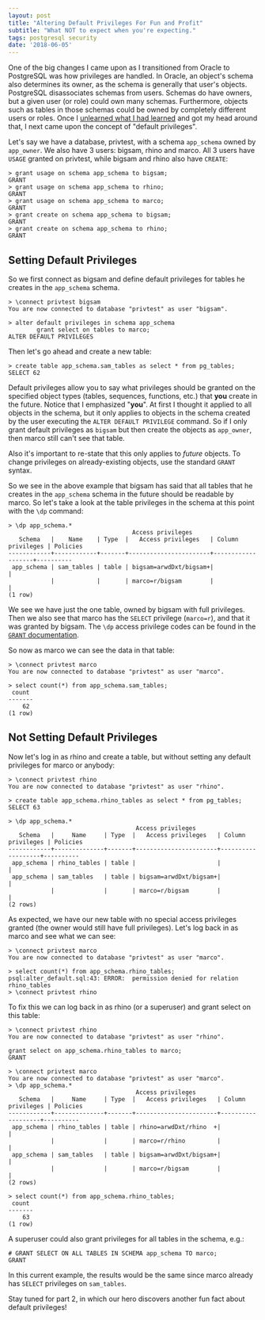 ```yaml
---
layout: post
title: "Altering Default Privileges For Fun and Profit"
subtitle: "What NOT to expect when you're expecting."
tags: postgresql security
date: '2018-06-05'
---
```


One of the big changes I came upon as I transitioned from Oracle to PostgreSQL was how privileges are handled. In Oracle, an object's schema also determines its owner, as the schema is generally that user's objects. PostgreSQL disassociates schemas from users. Schemas do have owners, but a given user (or role) could own many schemas. Furthermore, objects such as tables in those schemas could be owned by completely different users or roles. Once I [unlearned what I had learned](https://www.youtube.com/watch?v=z4jeREy7Pbc) and got my head around that, I next came upon the concept of "default privileges".

Let's say we have a database, privtest, with a schema `app_schema` owned by `app_owner`. We also have 3 users: bigsam, rhino and marco. All 3 users have `USAGE` granted on privtest, while bigsam and rhino also have `CREATE`:

```
> grant usage on schema app_schema to bigsam;
GRANT
> grant usage on schema app_schema to rhino;
GRANT
> grant usage on schema app_schema to marco;
GRANT
> grant create on schema app_schema to bigsam;
GRANT
> grant create on schema app_schema to rhino;
GRANT
```

## Setting Default Privileges
So we first connect as bigsam and define default privileges for tables he creates in the `app_schema` schema.

```
> \connect privtest bigsam
You are now connected to database "privtest" as user "bigsam".

> alter default privileges in schema app_schema
        grant select on tables to marco;
ALTER DEFAULT PRIVILEGES
```

Then let's go ahead and create a new table:

```
> create table app_schema.sam_tables as select * from pg_tables;
SELECT 62
```

Default privileges allow you to say what privileges should be granted on the specified object types (tables, sequences, functions, etc.) that **you** create in the future. Notice that I emphasized "**you**". At first I thought it applied to all objects in the schema, but it only applies to objects in the schema created by the user executing the `ALTER DEFAULT PRIVILEGE` command. So if I only grant default privileges as `bigsam` but then create the objects as `app_owner`, then marco still can't see that table.

Also it's important to re-state that this only applies to *future* objects. To change privileges on already-existing objects, use the standard `GRANT` syntax.

So we see in the above example that bigsam has said that all tables that he creates in the `app_schema` schema in the future should be readable by marco. So let's take a look at the table privileges in the schema at this point with the `\dp` command:

```
> \dp app_schema.*
                                   Access privileges
   Schema   |    Name    | Type  |   Access privileges   | Column privileges | Policies
------------+------------+-------+-----------------------+-------------------+----------
 app_schema | sam_tables | table | bigsam=arwdDxt/bigsam+|                   |
            |            |       | marco=r/bigsam        |                   |
(1 row)
```

We see we have just the one table, owned by bigsam with full privileges. Then we also see that marco has the `SELECT` privilege (`marco=r`), and that it was granted by bigsam. The `\dp` access privilege codes can be found in the [`GRANT` documentation](https://www.postgresql.org/docs/current/static/sql-grant.html).

So now as marco we can see the data in that table:

```
> \connect privtest marco
You are now connected to database "privtest" as user "marco".

> select count(*) from app_schema.sam_tables;
 count
-------
    62
(1 row)
```

## Not Setting Default Privileges
Now let's log in as rhino and create a table, but without setting any default privileges for marco or anybody:
```
> \connect privtest rhino
You are now connected to database "privtest" as user "rhino".

> create table app_schema.rhino_tables as select * from pg_tables;
SELECT 63

> \dp app_schema.*
                                    Access privileges
   Schema   |     Name     | Type  |   Access privileges   | Column privileges | Policies
------------+--------------+-------+-----------------------+-------------------+----------
 app_schema | rhino_tables | table |                       |                   |
 app_schema | sam_tables   | table | bigsam=arwdDxt/bigsam+|                   |
            |              |       | marco=r/bigsam        |                   |
(2 rows)
```

As expected, we have our new table with no special access privileges granted (the owner would still have full privileges). Let's log back in as marco and see what we can see:

```
> \connect privtest marco
You are now connected to database "privtest" as user "marco".

> select count(*) from app_schema.rhino_tables;
psql:alter_default.sql:43: ERROR:  permission denied for relation rhino_tables
> \connect privtest rhino
```

To fix this we can log back in as rhino (or a superuser) and grant select on this table:
```
> \connect privtest rhino
You are now connected to database "privtest" as user "rhino".

grant select on app_schema.rhino_tables to marco;
GRANT

> \connect privtest marco
You are now connected to database "privtest" as user "marco".
> \dp app_schema.*
                                    Access privileges
   Schema   |     Name     | Type  |   Access privileges   | Column privileges | Policies
------------+--------------+-------+-----------------------+-------------------+----------
 app_schema | rhino_tables | table | rhino=arwdDxt/rhino  +|                   |
            |              |       | marco=r/rhino         |                   |
 app_schema | sam_tables   | table | bigsam=arwdDxt/bigsam+|                   |
            |              |       | marco=r/bigsam        |                   |
(2 rows)

> select count(*) from app_schema.rhino_tables;
 count
-------
    63
(1 row)
```

A superuser could also grant privileges for all tables in the schema, e.g.:

```
# GRANT SELECT ON ALL TABLES IN SCHEMA app_schema TO marco;
GRANT
```

In this current example, the results would be the same since marco already has `SELECT` privileges on `sam_tables`.

Stay tuned for part 2, in which our hero discovers another fun fact about default privileges!
